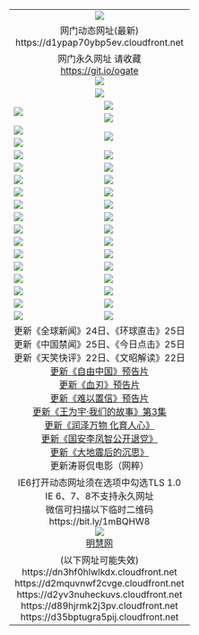 ﻿<table>
  <tr></tr>
  <tr><td colspan=2 align=center><img src="https://d1ypap70ybp5ev.cloudfront.net/Up/oGate.jpg" /></td></tr>
  <tr><td colspan=2 align=center>网门动态网址(最新)
<br>https://d1ypap70ybp5ev.cloudfront.net
    </td>
  </tr>
  <tr>
    <td colspan=2 align=center>网门永久网址 请收藏<br/><a href="https://git.io/ogate" target="_blank">https://git.io/ogate</a><br/><a href="https://d1ypap70ybp5ev.cloudfront.net/Up/0WMGDL2.png" target="_blank"><img src="https://d1ypap70ybp5ev.cloudfront.net/Up/0WMGD2.png"/></a></td>
  </tr>
  <tr>
    <td colspan=2 align=center><a href="https://d1ypap70ybp5ev.cloudfront.net/ogUP.aspx?name=0oGate.apk" target="_blank"><img src="https://d1ypap70ybp5ev.cloudfront.net/Up/0WMAZ.jpg" /></a></td>
  </tr>
  <tr>
    <td rowspan=2><a href="https://d1ypap70ybp5ev.cloudfront.net/ogUP.aspx?name=WJ.mp4&count=480P:1" target="_blank"><img src="https://d1ypap70ybp5ev.cloudfront.net/Up/WJ.jpg" /></a></td>
    <td><a href="https://d1ypap70ybp5ev.cloudfront.net/ogUP.aspx?name=11DKC.mp4&count=2:4,1:16" target="_blank"><img src="https://d1ypap70ybp5ev.cloudfront.net/Up/11DKC.jpg" /></a></td> 
  </tr>
  <tr>
    <td><a href="https://d1ypap70ybp5ev.cloudfront.net/ogUP.aspx?name=LRSH.mp4&count=W:13,2:10" target="_blank"><img src="https://d1ypap70ybp5ev.cloudfront.net/Up/LRSH.jpg" /></a></td>
  </tr>
  <tr>
    <td><a href="https://d1ypap70ybp5ev.cloudfront.net/ogUP.aspx?name=JQR.mp4&count=2" target="_blank"><img src="https://d1ypap70ybp5ev.cloudfront.net/Up/JQR.jpg" /></a></td>   
    <td rowspan=2><a href="https://d1ypap70ybp5ev.cloudfront.net/ogUP.aspx?name=JP.mp4&count=9" target="_blank"><img src="https://d1ypap70ybp5ev.cloudfront.net/Up/JP.jpg" /></td>
  </tr>
  <tr>
    <td><div><a href="https://d1ypap70ybp5ev.cloudfront.net/ogUP.aspx?name=LRWS.mp4&count=7B:7,6B:44,5A:10,5B:35,4A:14,4B:19,3A:10,3B:26,2A:16,2B:21,1A:23,1B:29&current=7B:7" target="_blank"><img src="https://d1ypap70ybp5ev.cloudfront.net/Up/LRWS.jpg" /></a></td>
  </tr>
  <tr>
    <td><a href="https://d1ypap70ybp5ev.cloudfront.net/ogUP.aspx?name=SSZJ.mp4&count=SP:6,480P:8" target="_blank"><img src="https://d1ypap70ybp5ev.cloudfront.net/Up/SSZJ.jpg" /></a></td>
    <td><a href="https://d1ypap70ybp5ev.cloudfront.net/ogUP.aspx?name=WH.mp4" target="_blank"><img src="https://d1ypap70ybp5ev.cloudfront.net/Up/WH.jpg" /></a></td>
  </tr>
  <tr>
    <td><a href="https://d1ypap70ybp5ev.cloudfront.net/ogUP.aspx?name=ZY.mp4&count=2015:16" target="_blank"><img src="https://d1ypap70ybp5ev.cloudfront.net/Up/ZY.jpg" /></a</td>
    <td><a href="https://d1ypap70ybp5ev.cloudfront.net/ogUP.aspx?name=XTFY.mp4&count=B:2,A:24" target="_blank"><img src="https://d1ypap70ybp5ev.cloudfront.net/Up/XTFY.jpg" /></a></td>
  </tr>
  <tr>
    <td><a href="https://d1ypap70ybp5ev.cloudfront.net/ogUP.aspx?name=1LYF.mp4&count=2" target="_blank"><img src="https://d1ypap70ybp5ev.cloudfront.net/Up/1LYF0.jpg" /></a></td>
    <td><a href="https://d1ypap70ybp5ev.cloudfront.net/ogUP.aspx?name=1ZGC.mp4&count=6" target="_blank"><img src="https://d1ypap70ybp5ev.cloudfront.net/Up/1ZGC0.jpg" /></a></td>
  </tr>
  <tr>
    <td><a href="https://d1ypap70ybp5ev.cloudfront.net/ogUP.aspx?name=1ZKM.mp4&count=3&current=3" target="_blank"><img src="https://d1ypap70ybp5ev.cloudfront.net/Up/1ZKM0.jpg" /></a></td>  
    <td><a href="https://d1ypap70ybp5ev.cloudfront.net/ogUP.aspx?name=1WWY.mp4&count=6&current=6" target="_blank"><img src="https://d1ypap70ybp5ev.cloudfront.net/Up/1WWY0.jpg" /></a></td>
  </tr>
  <tr>
    <td><a href="https://d1ypap70ybp5ev.cloudfront.net/ogUP.aspx?name=10JGY.mp4&count=3" target="_blank"><img src="https://d1ypap70ybp5ev.cloudfront.net/Up/10JGY0.jpg" /></a></td>
    <td><a href="https://d1ypap70ybp5ev.cloudfront.net/ogUP.aspx?name=10CYS.mp4&count=2" target="_blank"><img src="https://d1ypap70ybp5ev.cloudfront.net/Up/10CYS0.jpg" /></a></td>
  </tr>
  <tr>
    <td><a href="https://d1ypap70ybp5ev.cloudfront.net/ogUP.aspx?name=4SQQ.mp4&count=201602:17,201601:21&current=201602:17" target="_blank"><img src="https://d1ypap70ybp5ev.cloudfront.net/Up/4SQQ0.jpg"/></a></td>
    <td><a href="https://d1ypap70ybp5ev.cloudfront.net/ogUP.aspx?name=4SHQ.mp4&count=201602:23,201601:28&current=201602:23" target="_blank"><img src="https://d1ypap70ybp5ev.cloudfront.net/Up/4SHQ0.jpg"/></a></td>
  </tr>
  <tr>
    <td><a href="https://d1ypap70ybp5ev.cloudfront.net/ogUP.aspx?name=4SZG.mp4&count=201602:18,201601:23&current=201602:18" target="_blank"><img src="https://d1ypap70ybp5ev.cloudfront.net/Up/4SZG0.jpg"/></a></td>
    <td><a href="https://d1ypap70ybp5ev.cloudfront.net/ogUP.aspx?name=4SDJ.mp4&count=201602A:21,201602B:6,201601A:48,201601B:6&current=201602A:21" target="_blank"><img src="https://d1ypap70ybp5ev.cloudfront.net/Up/4SDJ0.jpg"/></a></td>
  </tr>
  <tr>
    <td><a href="https://d1ypap70ybp5ev.cloudfront.net/ogUP.aspx?name=4CTX.mp4&count=201602:3,201601:4&current=201602:3" target="_blank"><img src="https://d1ypap70ybp5ev.cloudfront.net/Up/4CTX0.jpg"/></a></td>
    <td><a href="https://d1ypap70ybp5ev.cloudfront.net/ogUP.aspx?name=4CWZ.mp4&count=201602:3,201601:4&current=201602:3" target="_blank"><img src="https://d1ypap70ybp5ev.cloudfront.net/Up/4CWZ0.jpg"/></a></td>
  </tr>
  <tr>
    <td><a href="https://d1ypap70ybp5ev.cloudfront.net/onUP.aspx?name=https://dwsfx5awq5vcc.cloudfront.net/" target="_blank"><img src="https://d1ypap70ybp5ev.cloudfront.net/Up/0DTW.jpg"/></a></td>
    <td><a href="https://d1ypap70ybp5ev.cloudfront.net/onUP.aspx?name=https://d240ns8up8earz.cloudfront.net/acenter/" target="_blank"><img src="https://d1ypap70ybp5ev.cloudfront.net/Up/0TDW.jpg" /></a></td>
  </tr>
  <tr>
    <td><a href="https://d1ypap70ybp5ev.cloudfront.net/onUP.aspx?name=https://d3uf0edekzvej0.cloudfront.net/gb/nsc413.htm" target="_blank"><img src="https://d1ypap70ybp5ev.cloudfront.net/Up/0DJY.jpg" /></a></td>
    <td><a href="https://d1ypap70ybp5ev.cloudfront.net/onUP.aspx?name=https://d3bxwq7vzudb5l.cloudfront.net/xtr/gb/prog204.html" target="_blank"><img src="https://d1ypap70ybp5ev.cloudfront.net/Up/0XTR.jpg" /></a></td>
  </tr>
  <tr>
    <td><a href="https://d1ypap70ybp5ev.cloudfront.net/onUP.aspx?name=https://d3aj00iefsmfgc.cloudfront.net/" target="_blank"><img src="https://d1ypap70ybp5ev.cloudfront.net/Up/0MHW.jpg" /></a></td>
    <td><a href="https://d1ypap70ybp5ev.cloudfront.net/onUP.aspx?name=https://d1lcj91uv80klr.cloudfront.net/" target="_blank"><img src="https://d1ypap70ybp5ev.cloudfront.net/Up/0ZJW.jpg" /></a></td>
  </tr>
  <tr>
    <td><a href="https://d1ypap70ybp5ev.cloudfront.net/ogUP.aspx?name=0FG.zip" target="_blank"><img src="https://d1ypap70ybp5ev.cloudfront.net/Up/0FG.jpg" /></a></td>
    <td><a href="https://d1ypap70ybp5ev.cloudfront.net/ogUP.aspx?name=0FGA.apk" target="_blank"><img src="https://d1ypap70ybp5ev.cloudfront.net/Up/0FGA.jpg" /></a></td>
  </tr>
  <tr>
    <td><a href="https://d1ypap70ybp5ev.cloudfront.net/ogUP.aspx?name=0U.zip" target="_blank"><img src="https://d1ypap70ybp5ev.cloudfront.net/Up/0U.jpg" /></a></td>
    <td><a href="https://d1ypap70ybp5ev.cloudfront.net/ogUP.aspx?name=0UA.apk" target="_blank"><img src="https://d1ypap70ybp5ev.cloudfront.net/Up/0UA.jpg" /></a></td>
  </tr>
  <tr>
    <td><a href="https://d1ypap70ybp5ev.cloudfront.net/ogUP.aspx?name=0iPPOTV.zip" target="_blank"><img src="https://d1ypap70ybp5ev.cloudfront.net/Up/0iPPOTV.jpg" /></a></td>
    <td><a href="https://d1ypap70ybp5ev.cloudfront.net/ogUP.aspx?name=0iNTD.apk" target="_blank"><img src="https://d1ypap70ybp5ev.cloudfront.net/Up/0iNTD.jpg" /></a></td>
  </tr>
  <tr>
    <td colspan=2 align=center>
      更新《全球新闻》24日、《环球直击》25日<br>
      更新《中国禁闻》25日、《今日点击》25日<br>
      更新《天笑快评》22日、《文昭解读》22日<br>
      <a href="https://d1ypap70ybp5ev.cloudfront.net/ogUP.aspx?name=11ZYZG0.mp4" target="_blank">更新《自由中国》预告片</a><br>
      <a href="https://d1ypap70ybp5ev.cloudfront.net/ogUP.aspx?name=11XR.mp4" target="_blank">更新《血刃》预告片</a><br>
      <a href="https://d1ypap70ybp5ev.cloudfront.net/ogUP.aspx?name=11NYZX.mp4&count=2" target="_blank">更新《难以置信》预告片</a><br>
      <a href="https://d1ypap70ybp5ev.cloudfront.net/ogUP.aspx?name=1WWY.mp4&count=6&current=6" target="_blank">更新《王为宇·我们的故事》第3集</a><br>
      <a href="https://d1ypap70ybp5ev.cloudfront.net/ogUP.aspx?name=LZWW.mp4" target="_blank">更新《润泽万物 化育人心》</a><br>
      <a href="https://d1ypap70ybp5ev.cloudfront.net/ogUP.aspx?name=4LFZ.mp4" target="_blank">更新《国安李凤智公开退党》</a><br>
      <a href="https://d1ypap70ybp5ev.cloudfront.net/ogUP.aspx?name=4DDZHDCS.mp4" target="_blank">更新《大地震后的沉思》</a><br>
      更新涛哥侃电影（网粹）<br>      
    </td>
  </tr>
  <tr>
    <td colspan=2 align=center>IE6打开动态网址须在选项中勾选TLS 1.0<br/>IE 6、7、8不支持永久网址<br/>
      微信可扫描以下临时二维码<br/>https://bit.ly/1mBQHW8<br/><a href="https://d1ypap70ybp5ev.cloudfront.net/Up/0WMGDL3.png" target="_blank"><img src="https://d1ypap70ybp5ev.cloudfront.net/Up/0WMGD3.png"/></a><br>
      <a href="https://d1ypap70ybp5ev.cloudfront.net/onUP.aspx?name=https://www.minghui.org/" target="_blank">明慧网</a></td>
  </tr>
  <tr>
    <td colspan=2 align=center>(以下网址可能失效)
<br>https://dn3hf0hlwlkdx.cloudfront.net
<br>https://d2mquvnwf2cvge.cloudfront.net
<br>https://d2yv3nuheckuvs.cloudfront.net
<br>https://d89hjrmk2j3pv.cloudfront.net
<br>https://d35bptugra5pij.cloudfront.net
    </td>
  </tr>
</table>
